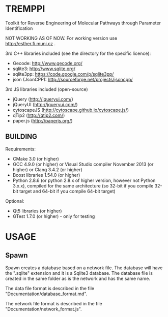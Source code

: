 TREMPPI
=======

Toolkit for Reverse Engineering of Molecular Pathways through Parameter Identification

NOT WORKING AS OF NOW. For working version use http://esther.fi.muni.cz .

3rd C++ libraries included (see the directory for the specific licence): 

* Gecode: http://www.gecode.org/
* sqlite3: http://www.sqlite.org/ 
* sqlite3pp: https://code.google.com/p/sqlite3pp/ 
* json (JsonCPP): http://sourceforge.net/projects/jsoncpp/ 

3rd JS libraries included (open-source)

* jQuery (http://jqueryui.com/)
* jQueryUI (http://jqueryui.com/)
* cytoscapeJS (http://cytoscape.github.io/cytoscape.js/)
* qTip2 (http://qtip2.com/)
* paper.js (http://paperjs.org/)

BUILDING
--------

Requirements:

* CMake 3.0 (or higher)
* GCC 4.9.0 (or higher) or Visual Studio compiler November 2013 (or higher) or Clang 3.4.2 (or higher)
* Boost libraries 1.54.0 (or higher)
* Python 2.8.6 (or python 2.8.x of higher version, however not Python 3.x.x), compiled for the same architecture (so 32-bit if you compile 32-bit target and 64-bit if you compile 64-bit target)

Optional:

* Qt5 libraries (or higher) 
* GTest 1.7.0 (or higher) - only for testing

USAGE
=====

Spawn
-----
Spawn creates a database based on a network file. 
The database will have the ".sqlite" extension and it is a Sqlite3 database. The database file is created in the same folder as is the network and has the same name.

The data file format is described in the file "Documentation/database_format.md".

The network file format is described in the file "Documentation/network_format.js".